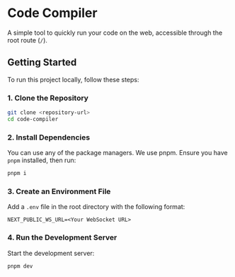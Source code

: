 # Code Compiler

A simple tool to quickly run your code on the web, accessible through the root route (`/`).


## Getting Started

To run this project locally, follow these steps:

### 1. Clone the Repository
   ```bash
   git clone <repository-url>
   cd code-compiler
```

### 2. Install Dependencies
You can use any of the package managers. We use pnpm. Ensure you have `pnpm` installed, then run:
```bash
pnpm i
```

### 3. Create an Environment File
Add a `.env` file in the root directory with the following format:
```plaintext
NEXT_PUBLIC_WS_URL=<Your WebSocket URL>
```

### 4. Run the Development Server
Start the development server:
```bash
pnpm dev
```


